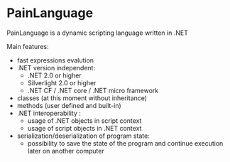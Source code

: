 # PainLanguage
PainLanguage is a dynamic scripting language written in .NET

Main features:
 + fast expressions evalution
 + .NET version independent:
   + .NET 2.0 or higher
   + Silverlight 2.0 or higher
   + .NET CF / .NET core / .NET micro framework
 + classes (at this moment without inheritance) 
 + methods (user defined and built-in)
 + .NET interoperability :
   + usage of .NET objects in script context
   + usage of script objects in .NET context
 + serialization/deserialization of program state:
   + possibility to save the state of the program and continue execution later on another computer
